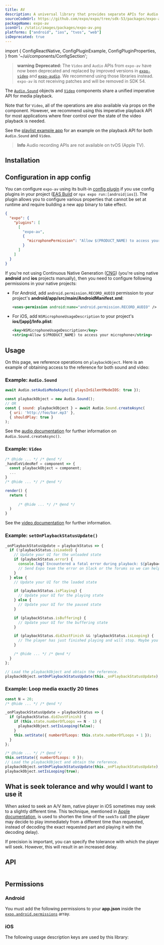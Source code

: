```yaml
---
title: AV
description: A universal library that provides separate APIs for Audio and Video playback.
sourceCodeUrl: https://github.com/expo/expo/tree/sdk-53/packages/expo-av
packageName: expo-av
iconUrl: /static/images/packages/expo-av.png
platforms: ["android", "ios", "tvos", "web"]
isDeprecated: true
---
```


import {
  ConfigReactNative,
  ConfigPluginExample,
  ConfigPluginProperties,
} from '~/ui/components/ConfigSection';

> **warning** **Deprecated:** The `Video` and `Audio` APIs from `expo-av` have now been deprecated and replaced by improved versions in [`expo-video`](video.md) and [`expo-audio`](audio.md). We recommend using those libraries instead. `expo-av` is not receiving patches and will be removed in SDK 54.

The [`Audio.Sound`](audio.md) objects and [`Video`](video-av.md) components share a unified imperative API for media playback.

Note that for `Video`, all of the operations are also available via props on the component. However, we recommend using this imperative playback API for most applications where finer control over the state of the video playback is needed.

See the [playlist example app](https://github.com/expo/playlist-example) for an example on the playback API for both `Audio.Sound` and `Video`.

> **Info** Audio recording APIs are not available on tvOS (Apple TV).

## Installation

## Configuration in app config

You can configure `expo-av` using its built-in [config plugin](/config-plugins/introduction/) if you use config plugins in your project ([EAS Build](/build/introduction) or `npx expo run:[android|ios]`). The plugin allows you to configure various properties that cannot be set at runtime and require building a new app binary to take effect.

```json app.json
{
  "expo": {
    "plugins": [
      [
        "expo-av",
        {
          "microphonePermission": "Allow $(PRODUCT_NAME) to access your microphone."
        }
      ]
    ]
  }
}
```

If you're not using Continuous Native Generation ([CNG](/workflow/continuous-native-generation/)) (you're using native **android** and **ios** projects manually), then you need to configure following permissions in your native projects:

- For Android, add `android.permission.RECORD_AUDIO` permission to your project's **android/app/src/main/AndroidManifest.xml**:

  ```xml
  <uses-permission android:name="android.permission.RECORD_AUDIO" />
  ```

- For iOS, add `NSMicrophoneUsageDescription` to your project's **ios/[app]/Info.plist**:

  ```xml
  <key>NSMicrophoneUsageDescription</key>
  <string>Allow $(PRODUCT_NAME) to access your microphone</string>
  ```

## Usage

On this page, we reference operations on `playbackObject`. Here is an example of obtaining access to the reference for both sound and video:

### Example: `Audio.Sound`

```js
await Audio.setAudioModeAsync({ playsInSilentModeIOS: true });

const playbackObject = new Audio.Sound();
// OR
const { sound: playbackObject } = await Audio.Sound.createAsync(
  { uri: 'http://foo/bar.mp3' },
  { shouldPlay: true }
);
```

See the [audio documentation](audio-av.md) for further information on `Audio.Sound.createAsync()`.

### Example: `Video`

```js
/* @hide ... */ /* @end */
_handleVideoRef = component => {
  const playbackObject = component;
  ...
}
/* @hide ... */ /* @end */

render() {
  return (
      
      /* @hide ... */ /* @end */
  )
}
```

See the [video documentation](video-av.md) for further information.

### Example: `setOnPlaybackStatusUpdate()`

```js
_onPlaybackStatusUpdate = playbackStatus => {
  if (!playbackStatus.isLoaded) {
    // Update your UI for the unloaded state
    if (playbackStatus.error) {
      console.log(`Encountered a fatal error during playback: ${playbackStatus.error}`);
      // Send Expo team the error on Slack or the forums so we can help you debug!
    }
  } else {
    // Update your UI for the loaded state

    if (playbackStatus.isPlaying) {
      // Update your UI for the playing state
    } else {
      // Update your UI for the paused state
    }

    if (playbackStatus.isBuffering) {
      // Update your UI for the buffering state
    }

    if (playbackStatus.didJustFinish && !playbackStatus.isLooping) {
      // The player has just finished playing and will stop. Maybe you want to play something else?
    }

    /* @hide ... */ /* @end */
  }
};

// Load the playbackObject and obtain the reference.
playbackObject.setOnPlaybackStatusUpdate(this._onPlaybackStatusUpdate);
```

### Example: Loop media exactly 20 times

```js
const N = 20;
/* @hide ... */ /* @end */

_onPlaybackStatusUpdate = playbackStatus => {
  if (playbackStatus.didJustFinish) {
    if (this.state.numberOfLoops == N - 1) {
      playbackObject.setIsLooping(false);
    }
    this.setState({ numberOfLoops: this.state.numberOfLoops + 1 });
  }
};

/* @hide ... */ /* @end */
this.setState({ numberOfLoops: 0 });
// Load the playbackObject and obtain the reference.
playbackObject.setOnPlaybackStatusUpdate(this._onPlaybackStatusUpdate);
playbackObject.setIsLooping(true);
```

## What is seek tolerance and why would I want to use it&ensp;

When asked to seek an A/V item, native player in iOS sometimes may seek to a slightly different time. This technique, mentioned in [Apple documentation](https://developer.apple.com/documentation/avfoundation/avplayer/1387741-seek#discussion), is used to shorten the time of the `seekTo` call (the player may decide to play immediately from a different time than requested, instead of decoding the exact requested part and playing it with the decoding delay).

If precision is important, you can specify the tolerance with which the player will seek. However, this will result in an increased delay.

## API

```js

```

## Permissions

### Android

You must add the following permissions to your **app.json** inside the [`expo.android.permissions`](../config/app/#permissions) array.

### iOS

The following usage description keys are used by this library: